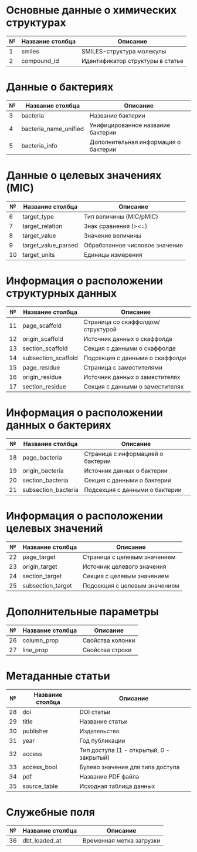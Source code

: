 # Основные данные о химических структурах
| № | Название столбца | Описание |
|---|-----------------|-----------|
| 1 | smiles | SMILES-структура молекулы |
| 2 | compound_id | Идентификатор структуры в статье |

# Данные о бактериях
| № | Название столбца | Описание |
|---|-----------------|-----------|
| 3 | bacteria | Название бактерии |
| 4 | bacteria_name_unified | Унифицированное название бактерии |
| 5 | bacteria_info | Дополнительная информация о бактерии |

# Данные о целевых значениях (MIC)
| № | Название столбца | Описание |
|---|-----------------|-----------|
| 6 | target_type | Тип величины (MIC/pMIC) |
| 7 | target_relation | Знак сравнения (><=) |
| 8 | target_value | Значение величины |
| 9 | target_value_parsed | Обработанное числовое значение |
| 10 | target_units | Единицы измерения |

# Информация о расположении структурных данных
| № | Название столбца | Описание |
|---|-----------------|-----------|
| 11 | page_scaffold | Страница со скаффолдом/структурой |
| 12 | origin_scaffold | Источник данных о скаффолде |
| 13 | section_scaffold | Секция с данными о скаффолде |
| 14 | subsection_scaffold | Подсекция с данными о скаффолде |
| 15 | page_residue | Страница с заместителями |
| 16 | origin_residue | Источник данных о заместителях |
| 17 | section_residue | Секция с данными о заместителях |

# Информация о расположении данных о бактериях
| № | Название столбца | Описание |
|---|-----------------|-----------|
| 18 | page_bacteria | Страница с информацией о бактерии |
| 19 | origin_bacteria | Источник данных о бактерии |
| 20 | section_bacteria | Секция с данными о бактерии |
| 21 | subsection_bacteria | Подсекция с данными о бактерии |

# Информация о расположении целевых значений
| № | Название столбца | Описание |
|---|-----------------|-----------|
| 22 | page_target | Страница с целевым значением |
| 23 | origin_target | Источник целевого значения |
| 24 | section_target | Секция с целевым значением |
| 25 | subsection_target | Подсекция с целевым значением |

# Дополнительные параметры
| № | Название столбца | Описание |
|---|-----------------|-----------|
| 26 | column_prop | Свойства колонки |
| 27 | line_prop | Свойства строки |

# Метаданные статьи
| № | Название столбца | Описание |
|---|-----------------|-----------|
| 28 | doi | DOI статьи |
| 29 | title | Название статьи |
| 30 | publisher | Издательство |
| 31 | year | Год публикации |
| 32 | access | Тип доступа (1 - открытый, 0 - закрытый) |
| 33 | access_bool | Булево значение для типа доступа |
| 34 | pdf | Название PDF файла |
| 35 | source_table | Исходная таблица данных |

# Служебные поля
| № | Название столбца | Описание |
|---|-----------------|-----------|
| 36 | dbt_loaded_at | Временная метка загрузки |